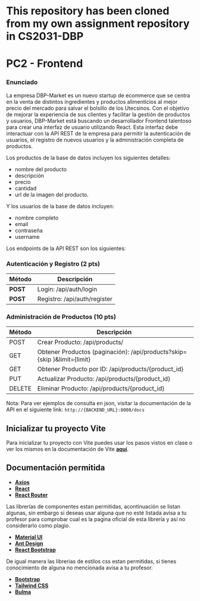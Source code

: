 # This repository has been cloned from my own assignment repository in CS2031-DBP
# PC2 - Frontend

### Enunciado

La empresa DBP-Market es un nuevo startup de ecommerce que se centra en la venta de distintos ingredientes y productos alimenticios al mejor precio del mercado para salvar el bolsillo de los Utecsinos. Con el objetivo de mejorar la experiencia de sus clientes y facilitar la gestión de productos y usuarios, DBP-Market está buscando un desarrollador Frontend talentoso para crear una interfaz de usuario utilizando React. Esta interfaz debe interactuar con la API REST de la empresa para permitir la autenticación de usuarios, el registro de nuevos usuarios y la administración completa de productos.

Los productos de la base de datos incluyen los siguientes detalles: 
- nombre del producto
- descripción
- precio
- cantidad 
- url de la imagen del producto.

Y los usuarios de la base de datos incluyen:

- nombre completo
- email 
- contraseña 
- username


Los endpoints de la API REST son los siguientes:

### Autenticación y Registro (2 pts)

| Método  |  Descripción  |
|---|---|
|	**POST**   |   Login: /api/auth/login  |
|	**POST**   |   Registro: /api/auth/register |

### Administración de Productos (10 pts)

| Método  |  Descripción  |
|---|---|
| POST |      Crear Producto: /api/products/  |
| GET   |     Obtener Productos (paginación): /api/products?skip={skip }&limit={limit} |
| GET   |    Obtener Producto por ID: /api/products/{product_id} |
| PUT   |     Actualizar Producto: /api/products/{product_id} |
| DELETE| Eliminar Producto: /api/products/{product_id} |

Nota: Para ver ejemplos de consulta en json, visitar la documentación de la API en el siguiente link: `http://{BACKEND_URL}:8000/docs`

## Inicializar tu proyecto Vite

Para inicializar tu proyecto con Vite puedes usar los pasos vistos en clase o ver los mismos en la documentación de Vite [**aquí**](https://vitejs.dev/guide/).

## Documentación permitida 

- [**Axios**](https://axios-http.com/docs/intro)
- [**React**](https://react.dev/reference/react)
- [**React Router**](https://reactrouter.com/web/guides/quick-start)


Las librerías de componentes estan permitidas, acontinuación se listan algunas, sin embargo si deseas usar alguna que no esté listada avisa a tu profesor para comprobar cual es la pagina oficial de esta librería y así no considerarlo como plagio.

- [**Material UI**](https://mui.com/material-ui/getting-started/)
- [**Ant Design**](https://ant.design/)
- [**React Bootstrap**](https://react-bootstrap.netlify.app/docs/components/accordion)

De igual manera las librerias de estilos css estan permitidas, si tienes conocimiento de alguna no mencionada avisa a tu profesor.

- [**Bootstrap**](https://getbootstrap.com/docs/5.0/getting-started/introduction/)
- [**Tailwind CSS**](https://tailwindcss.com/docs)
- [**Bulma**](https://bulma.io/documentation/)

